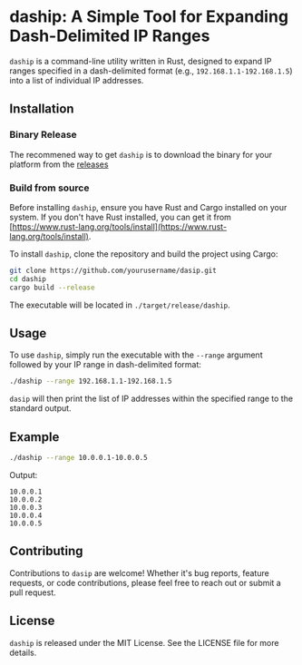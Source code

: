 # daship: A Simple Tool for Expanding Dash-Delimited IP Ranges

`daship` is a command-line utility written in Rust, designed to expand IP ranges specified in a dash-delimited format (e.g., `192.168.1.1-192.168.1.5`) into a list of individual IP addresses.

## Installation

### Binary Release
The recommened way to get `daship` is to download the binary for your platform from the [releases](https://github.com/corysabol/daship/releases)

### Build from source

Before installing `daship`, ensure you have Rust and Cargo installed on your system. If you don't have Rust installed, you can get it from [https://www.rust-lang.org/tools/install](https://www.rust-lang.org/tools/install).

To install `daship`, clone the repository and build the project using Cargo:

```bash
git clone https://github.com/yourusername/dasip.git
cd daship
cargo build --release
```

The executable will be located in `./target/release/daship`.

## Usage

To use `daship`, simply run the executable with the `--range` argument followed by your IP range in dash-delimited format:

```bash
./daship --range 192.168.1.1-192.168.1.5
```

`dasip` will then print the list of IP addresses within the specified range to the standard output.

## Example

```bash
./daship --range 10.0.0.1-10.0.0.5
```

Output:

```
10.0.0.1
10.0.0.2
10.0.0.3
10.0.0.4
10.0.0.5
```

## Contributing

Contributions to `dasip` are welcome! Whether it's bug reports, feature requests, or code contributions, please feel free to reach out or submit a pull request.

## License

`daship` is released under the MIT License. See the LICENSE file for more details.

